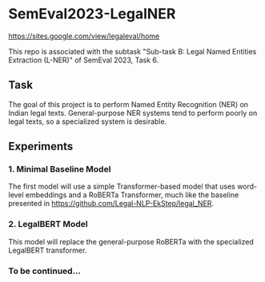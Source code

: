 # SemEval2023-LegalNER

https://sites.google.com/view/legaleval/home

This repo is associated with the subtask "Sub-task B: Legal Named Entities Extraction (L-NER)" of SemEval 2023, Task 6.

## Task
The goal of this project is to perform Named Entity Recognition (NER) on Indian legal texts. General-purpose NER systems tend to perform poorly on legal texts, so a specialized system is desirable.

## Experiments
### 1. Minimal Baseline Model
The first model will use a simple Transformer-based model that uses word-level embeddings and a RoBERTa Transformer, much like the baseline presented in https://github.com/Legal-NLP-EkStep/legal_NER. 

### 2. LegalBERT Model
This model will replace the general-purpose RoBERTa with the specialized LegalBERT transformer.

### To be continued...
